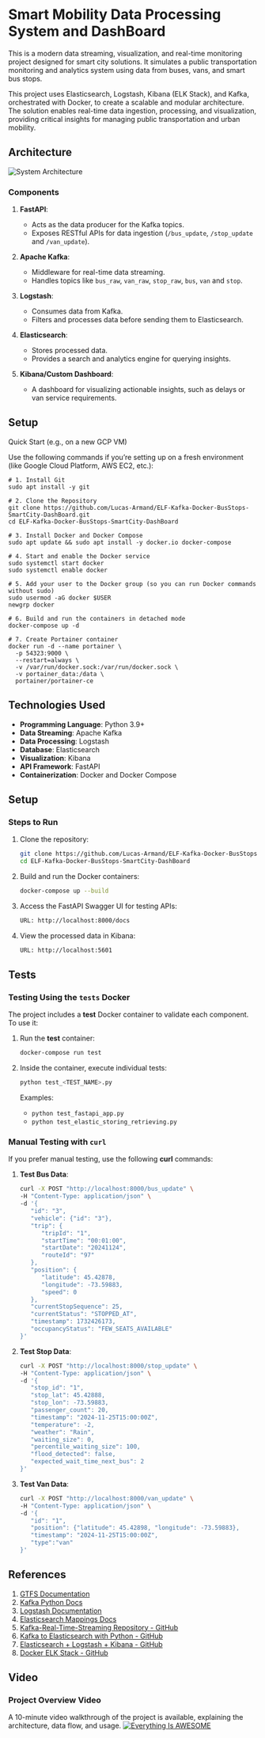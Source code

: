 # **Smart Mobility Data Processing System and DashBoard**

This is a modern data streaming, visualization, and real-time monitoring project designed for smart city solutions. It simulates a public transportation monitoring and analytics system using data from buses, vans, and smart bus stops.

This project uses Elasticsearch, Logstash, Kibana (ELK Stack), and Kafka, orchestrated with Docker, to create a scalable and modular architecture. The solution enables real-time data ingestion, processing, and visualization, providing critical insights for managing public transportation and urban mobility.


## **Architecture**
![System Architecture](https://github.com/Lucas-Armand/ELF-Kafka-Docker-BusStops-SmartCity-DashBoard/blob/main/img/architecture.png?raw=true) <!-- Replace with your architecture image -->

### **Components**
1. **FastAPI**:
   - Acts as the data producer for the Kafka topics.
   - Exposes RESTful APIs for data ingestion (`/bus_update`, `/stop_update` and `/van_update`).

2. **Apache Kafka**:
   - Middleware for real-time data streaming.
   - Handles topics like `bus_raw`, `van_raw`, `stop_raw`, `bus`, `van` and `stop`.

3. **Logstash**:
   - Consumes data from Kafka.
   - Filters and processes data before sending them to Elasticsearch.

4. **Elasticsearch**:
   - Stores processed data.
   - Provides a search and analytics engine for querying insights.

5. **Kibana/Custom Dashboard**:
   - A dashboard for visualizing actionable insights, such as delays or van service requirements.

## **Setup**
Quick Start (e.g., on a new GCP VM)

Use the following commands if you’re setting up on a fresh environment (like Google Cloud Platform, AWS EC2, etc.):
```
# 1. Install Git
sudo apt install -y git

# 2. Clone the Repository
git clone https://github.com/Lucas-Armand/ELF-Kafka-Docker-BusStops-SmartCity-DashBoard.git
cd ELF-Kafka-Docker-BusStops-SmartCity-DashBoard

# 3. Install Docker and Docker Compose
sudo apt update && sudo apt install -y docker.io docker-compose

# 4. Start and enable the Docker service
sudo systemctl start docker
sudo systemctl enable docker

# 5. Add your user to the Docker group (so you can run Docker commands without sudo)
sudo usermod -aG docker $USER
newgrp docker

# 6. Build and run the containers in detached mode
docker-compose up -d

# 7. Create Portainer container
docker run -d --name portainer \
  -p 54323:9000 \
  --restart=always \
  -v /var/run/docker.sock:/var/run/docker.sock \
  -v portainer_data:/data \
  portainer/portainer-ce

```

## **Technologies Used**

- **Programming Language**: Python 3.9+
- **Data Streaming**: Apache Kafka
- **Data Processing**: Logstash
- **Database**: Elasticsearch
- **Visualization**: Kibana
- **API Framework**: FastAPI
- **Containerization**: Docker and Docker Compose

## **Setup**

### **Steps to Run**
1. Clone the repository:
   ```bash
   git clone https://github.com/Lucas-Armand/ELF-Kafka-Docker-BusStops-SmartCity-DashBoard.git
   cd ELF-Kafka-Docker-BusStops-SmartCity-DashBoard
   ```

2. Build and run the Docker containers:
   ```bash
   docker-compose up --build
   ```

3. Access the FastAPI Swagger UI for testing APIs:
   ```bash
   URL: http://localhost:8000/docs
   ```

4. View the processed data in Kibana:
   ```bash
   URL: http://localhost:5601
   ```

## **Tests**

### **Testing Using the `tests` Docker**

The project includes a **test** Docker container to validate each component. To use it:

1. Run the **test** container:
    ```bash
    docker-compose run test
    ```

2. Inside the container, execute individual tests:
    ```bash
    python test_<TEST_NAME>.py
    ```

    Examples:
    - `python test_fastapi_app.py`
    - `python test_elastic_storing_retrieving.py`

### **Manual Testing with `curl`**

If you prefer manual testing, use the following **curl** commands:

1. **Test Bus Data**:
    ```bash
    curl -X POST "http://localhost:8000/bus_update" \
    -H "Content-Type: application/json" \
    -d '{
       "id": "3",
       "vehicle": {"id": "3"},
       "trip": {
          "tripId": "1",
          "startTime": "00:01:00",
          "startDate": "20241124",
          "routeId": "97"
       },
       "position": {
          "latitude": 45.42878,
          "longitude": -73.59883,
          "speed": 0
       },
       "currentStopSequence": 25,
       "currentStatus": "STOPPED_AT",
       "timestamp": 1732426173,
       "occupancyStatus": "FEW_SEATS_AVAILABLE"
    }'
    ```

2. **Test Stop Data**:
    ```bash
    curl -X POST "http://localhost:8000/stop_update" \
    -H "Content-Type: application/json" \
    -d '{
       "stop_id": "1",
       "stop_lat": 45.42888,
       "stop_lon": -73.59883,
       "passenger_count": 20,
       "timestamp": "2024-11-25T15:00:00Z",
       "temperature": -2,
       "weather": "Rain",
       "waiting_size": 0,
       "percentile_waiting_size": 100,
       "flood_detected": false,
       "expected_wait_time_next_bus": 2
    }'
    ```

3. **Test Van Data**:
    ```bash
    curl -X POST "http://localhost:8000/van_update" \
    -H "Content-Type: application/json" \
    -d '{
       "id": "1",
       "position": {"latitude": 45.42898, "longitude": -73.59883},
       "timestamp": "2024-11-25T15:00:00Z",
       "type":"van"
    }'
    ```

## **References**

1. [GTFS Documentation](https://developers.google.com/transit/gtfs)
2. [Kafka Python Docs](https://kafka-python.readthedocs.io/en/master/)
3. [Logstash Documentation](https://www.elastic.co/guide/en/logstash/master/introduction.html)
4. [Elasticsearch Mappings Docs](https://www.elastic.co/guide/en/elasticsearch/reference/current/indices-put-mapping.html)
5. [Kafka-Real-Time-Streaming Repository - GitHub](https://github.com/puchki2015/Kafka-Real-Time-Streaming)
6. [Kafka to Elasticsearch with Python - GitHub](https://github.com/ZianTsabit/kafka-elasticsearch-python)
7. [Elasticsearch + Logstash + Kibana  - GitHub](https://github.com/shazforiot/Elasticsearch-logstash-Kibana-Docker-Compose)  
8. [Docker ELK Stack - GitHub](https://github.com/deviantony/docker-elk)

## **Video**
### **Project Overview Video**
A 10-minute video walkthrough of the project is available, explaining the architecture, data flow, and usage. 
[![Everything Is AWESOME](https://github.com/Lucas-Armand/ELF-Kafka-Docker-BusStops-SmartCity-DashBoard/blob/main/img/video.png?raw=true)](https://youtu.be/giVNQp5ZooQ)




